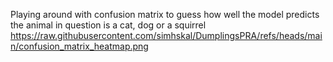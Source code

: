 Playing around with confusion matrix to guess how well the model predicts the animal in question is a cat, dog or a squirrel
https://raw.githubusercontent.com/simhskal/DumplingsPRA/refs/heads/main/confusion_matrix_heatmap.png
